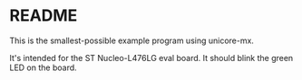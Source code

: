 # README

This is the smallest-possible example program using unicore-mx.

It's intended for the ST Nucleo-L476LG eval board. It should blink
the green LED on the board.

